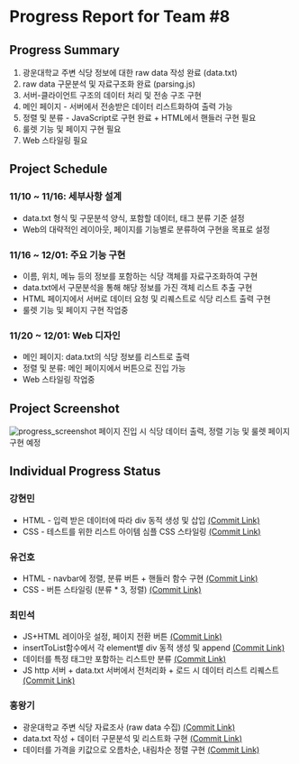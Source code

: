 # Progress Report for Team #8
## Progress Summary
1. 광운대학교 주변 식당 정보에 대한 raw data 작성 완료 (data.txt)
2. raw data 구문분석 및 자료구조화 완료 (parsing.js)
3. 서버-클라이언트 구조의 데이터 처리 및 전송 구조 구현
4. 메인 페이지 - 서버에서 전송받은 데이터 리스트화하여 출력 가능
5. 정렬 및 분류 - JavaScript로 구현 완료 + HTML에서 핸들러 구현 필요
6. 룰렛 기능 및 페이지 구현 필요
7. Web 스타일링 필요

## Project Schedule
### 11/10 ~ 11/16: 세부사항 설계
- data.txt 형식 및 구문분석 양식, 포함할 데이터, 태그 분류 기준 설정
- Web의 대략적인 레이아웃, 페이지를 기능별로 분류하여 구현을 목표로 설정
### 11/16 ~ 12/01: 주요 기능 구현
- 이름, 위치, 메뉴 등의 정보를 포함하는 식당 객체를 자료구조화하여 구현
- data.txt에서 구문분석을 통해 해당 정보를 가진 객체 리스트 추출 구현
- HTML 페이지에서 서버로 데이터 요청 및 리퀘스트로 식당 리스트 출력 구현
- 룰렛 기능 및 페이지 구현 작업중
### 11/20 ~ 12/01: Web 디자인
- 메인 페이지: data.txt의 식당 정보를 리스트로 출력
- 정렬 및 분류: 메인 페이지에서 버튼으로 진입 가능
- Web 스타일링 작업중

## Project Screenshot
![progress_screenshot](https://github.com/ManticoreXL/oss_project_team8/assets/130516868/c1183ab2-1ce2-46c1-9033-9588930dd290)
페이지 진입 시 식당 데이터 출력, 정렬 기능 및 룰렛 페이지 구현 예정

## Individual Progress Status
### 강현민
- HTML - 입력 받은 데이터에 따라 div 동적 생성 및 삽입 [(Commit Link)](https://github.com/ManticoreXL/oss_project_team8/commit/8eef19066bb16ffc267c854d417cc619bb53b503)
- CSS - 테스트를 위한 리스트 아이템 심플 CSS 스타일링 [(Commit Link)](https://github.com/ManticoreXL/oss_project_team8/commit/07ed9d87e5a9936c73b98615cee01d9c0b29430c)

### 유건호
- HTML - navbar에 정렬, 분류 버튼 + 핸들러 함수 구현 [(Commit Link)](https://github.com/ManticoreXL/oss_project_team8/commit/eae50955bbfd1b541aa31c9d01f863a929d2f022)
- CSS - 버튼 스타일링 (분류 * 3, 정렬) [(Commit Link)](https://github.com/ManticoreXL/oss_project_team8/commit/c5e0b1db76148018f68b33cfa9cf630179f57033)

### 최민석
- JS+HTML 레이아웃 설정, 페이지 전환 버튼 [(Commit Link)](https://github.com/ManticoreXL/oss_project_team8/commit/020b78939fdcfc623c25fc03f5a536be72dcf16c)
- insertToList함수에서 각 element별 div 동적 생성 및 append [(Commit Link)](https://github.com/ManticoreXL/oss_project_team8/commit/1c7f782bf070598ab7674e605835f681317db195)
- 데이터를 특정 태그만 포함하는 리스트만 분류 [(Commit Link)](https://github.com/ManticoreXL/oss_project_team8/commit/aaca5a57fba4460e0103540feab29c654755eba9)
- JS http 서버 + data.txt 서버에서 전처리화 + 로드 시 데이터 리스트 리퀘스트 [(Commit Link)](https://github.com/ManticoreXL/oss_project_team8/commit/649f4c191cf833878063c626386eecf7038c768e)

### 홍왕기
- 광운대학교 주변 식당 자료조사 (raw data 수집) [(Commit Link)](https://github.com/ManticoreXL/oss_project_team8/commit/0595ddd2a2236ab989ff07cbe823af49271388b6)
- data.txt 작성 + 데이터 구문분석 및 리스트화 구현 [(Commit Link)](https://github.com/ManticoreXL/oss_project_team8/commit/0595ddd2a2236ab989ff07cbe823af49271388b6)
- 데이터를 가격을 키값으로 오름차순, 내림차순 정렬 구현 [(Commit Link)](https://github.com/ManticoreXL/oss_project_team8/commit/1062e5f3a135973a50efba73587ede86e2aac270)
